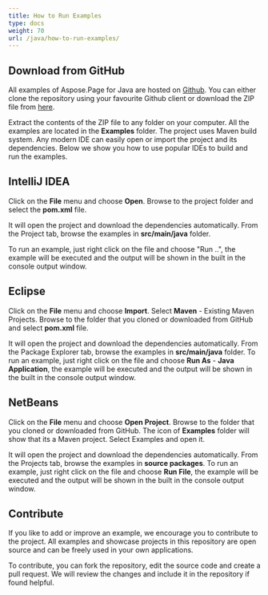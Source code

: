 ```yaml
---
title: How to Run Examples
type: docs
weight: 70
url: /java/how-to-run-examples/
---
```


## **Download from GitHub**
All examples of Aspose.Page for Java are hosted on [Github](https://github.com/aspose-page/Aspose.Page-for-Java). You can either clone the repository using your favourite Github client or download the ZIP file from [here](https://github.com/aspose-page/Aspose.Page-for-Java/archive/master.zip).

Extract the contents of the ZIP file to any folder on your computer. All the examples are located in the **Examples** folder. The project uses Maven build system. Any modern IDE can easily open or import the project and its dependencies. Below we show you how to use popular IDEs to build and run the examples.
## **IntelliJ IDEA**
Click on the **File** menu and choose **Open**. Browse to the project folder and select the **pom.xml** file.

It will open the project and download the dependencies automatically. From the Project tab, browse the examples in **src/main/java** folder.

To run an example, just right click on the file and choose "Run ..", the example will be executed and the output will be shown in the built in the console output window.
## **Eclipse**
Click on the **File** menu and choose **Import**. Select **Maven** - Existing Maven Projects. Browse to the folder that you cloned or downloaded from GitHub and select **pom.xml** file.

It will open the project and download the dependencies automatically. From the Package Explorer tab, browse the examples in **src/main/java** folder. To run an example, just right click on the file and choose **Run As** - **Java Application**, the example will be executed and the output will be shown in the built in the console output window.
## **NetBeans**
Click on the **File** menu and choose **Open Project**. Browse to the folder that you cloned or downloaded from GitHub. The icon of **Examples** folder will show that its a Maven project. Select Examples and open it.

It will open the project and download the dependencies automatically. From the Projects tab, browse the examples in **source packages**. To run an example, just right click on the file and choose **Run File**, the example will be executed and the output will be shown in the built in the console output window.
## **Contribute**
If you like to add or improve an example, we encourage you to contribute to the project. All examples and showcase projects in this repository are open source and can be freely used in your own applications.

To contribute, you can fork the repository, edit the source code and create a pull request. We will review the changes and include it in the repository if found helpful.
